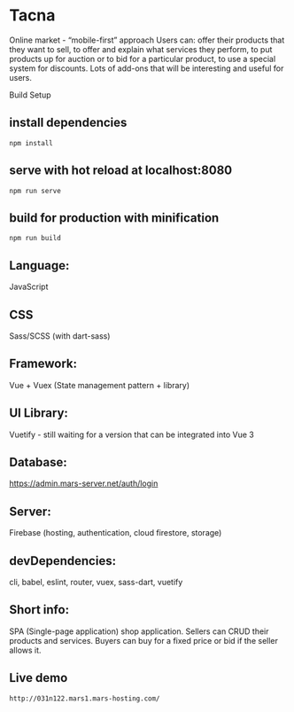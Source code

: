 # Tacna

Online market - “mobile-first” approach
Users can: offer their products that they want to sell, to offer and explain what services they perform, to put products up for auction or to bid for a particular product, to use a special system for discounts. Lots of add-ons that will be interesting and useful for users.

Build Setup

## install dependencies

`npm install`

## serve with hot reload at localhost:8080

`npm run serve`

## build for production with minification

`npm run build`

## Language:

JavaScript

## CSS

Sass/SCSS (with dart-sass)

## Framework:

Vue + Vuex (State management pattern + library)

## UI Library:

Vuetify - still waiting for a version that can be integrated into Vue 3

## Database:

https://admin.mars-server.net/auth/login

## Server:

Firebase (hosting, authentication, cloud firestore, storage)

## devDependencies:

cli, babel, eslint, router, vuex, sass-dart, vuetify

## Short info:

SPA (Single-page application) shop application. Sellers can CRUD their products and services. Buyers can buy for a fixed price or bid if the seller allows it.

## Live demo

    http://031n122.mars1.mars-hosting.com/
